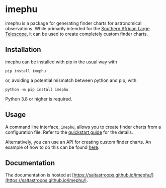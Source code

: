 # imephu

imephu is a package for generating finder charts for astronomical observations. While primarily intended for the [Southern African Large Telescope](https://www.salt.ac.za), it can be used to create completely custom finder charts.

## Installation

imephu can be installed with pip in the usual way with

```shell
pip install imephu
```

or, avoiding a potential mismatch between python and pip, with

```shell
python -m pip install imephu
```

Python 3.8 or higher is required.

## Usage

A command line interface, `imephu`, allows you to create finder charts from a configuration file. Refer to the [quickstart guide](https://saltastroops.github.io/imephu/quickstart.html) for the details.

Alternatively, you can use an API for creating custom finder charts. An example of how to do this can be found [here](https://saltastroops.github.io/imephu/notebooks/salt.html).

## Documentation

The documentation is hosted at [https://saltastroops.github.io/imephu/](https://saltastroops.github.io/imephu/).


